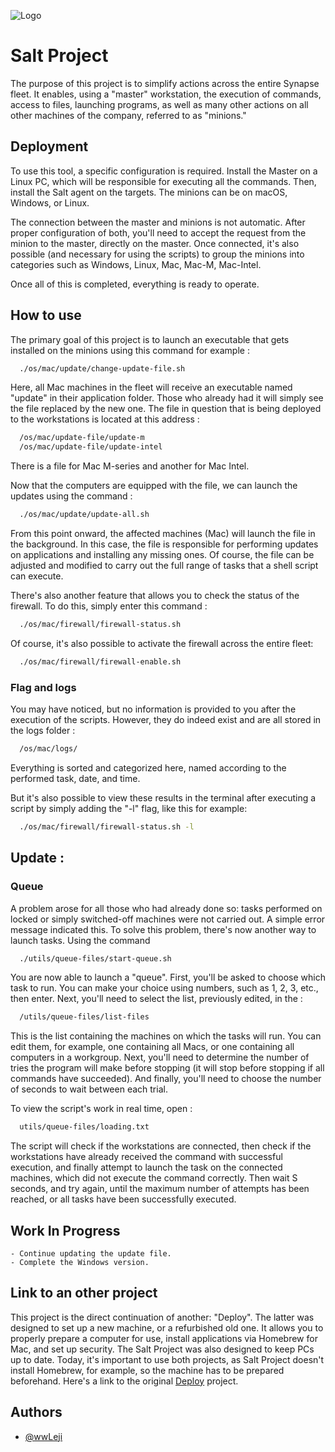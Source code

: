 ![Logo](https://imagizer.imageshack.com/img922/7023/lhgfe7.png)

# Salt Project

The purpose of this project is to simplify actions across the entire Synapse fleet. It enables, using a "master" workstation, the execution of commands, access to files, launching programs, as well as many other actions on all other machines of the company, referred to as "minions."


## Deployment

To use this tool, a specific configuration is required. Install the Master on a Linux PC, which will be responsible for executing all the commands. Then, install the Salt agent on the targets. The minions can be on macOS, Windows, or Linux.

The connection between the master and minions is not automatic. After proper configuration of both, you'll need to accept the request from the minion to the master, directly on the master. Once connected, it's also possible (and necessary for using the scripts) to group the minions into categories such as Windows, Linux, Mac, Mac-M, Mac-Intel.

Once all of this is completed, everything is ready to operate.
## How to use

The primary goal of this project is to launch an executable that gets installed on the minions using this command for example : 

```bash
  ./os/mac/update/change-update-file.sh
```

Here, all Mac machines in the fleet will receive an executable named "update" in their application folder. Those who already had it will simply see the file replaced by the new one. The file in question that is being deployed to the workstations is located at this address :

```bash
  /os/mac/update-file/update-m
  /os/mac/update-file/update-intel
```

There is a file for Mac M-series and another for Mac Intel.
 
Now that the computers are equipped with the file, we can launch the updates using the command :

```bash
  ./os/mac/update/update-all.sh
```

From this point onward, the affected machines (Mac) will launch the file in the background. In this case, the file is responsible for performing updates on applications and installing any missing ones. Of course, the file can be adjusted and modified to carry out the full range of tasks that a shell script can execute.
 
 
There's also another feature that allows you to check the status of the firewall. To do this, simply enter this command :

```bash
  ./os/mac/firewall/firewall-status.sh
```
Of course, it's also possible to activate the firewall across the entire fleet:

```bash
  ./os/mac/firewall/firewall-enable.sh
```
 
 
### Flag and logs

You may have noticed, but no information is provided to you after the execution of the scripts. However, they do indeed exist and are all stored in the logs folder :

```bash
  /os/mac/logs/
```

Everything is sorted and categorized here, named according to the performed task, date, and time.
 
But it's also possible to view these results in the terminal after executing a script by simply adding the "-l" flag, like this for example:

```bash
  ./os/mac/firewall/firewall-status.sh -l
```

## Update :

### Queue

A problem arose for all those who had already done so: tasks performed on locked or simply switched-off machines were not carried out. A simple error message indicated this. To solve this problem, there's now another way to launch tasks.
Using the command
```bash
  ./utils/queue-files/start-queue.sh
```
You are now able to launch a "queue".
First, you'll be asked to choose which task to run. You can make your choice using numbers, such as 1, 2, 3, etc., then enter.
Next, you'll need to select the list, previously edited, in the :
```bash
  /utils/queue-files/list-files
```
This is the list containing the machines on which the tasks will run. You can edit them, for example, one containing all Macs, or one containing all computers in a workgroup.
Next, you'll need to determine the number of tries the program will make before stopping (it will stop before stopping if all commands have succeeded).
And finally, you'll need to choose the number of seconds to wait between each trial.

To view the script's work in real time, open :
```bash
  utils/queue-files/loading.txt
```

The script will check if the workstations are connected, then check if the workstations have already received the command with successful execution, and finally attempt to launch the task on the connected machines, which did not execute the command correctly. Then wait S seconds, and try again, until the maximum number of attempts has been reached, or all tasks have been successfully executed.


## Work In Progress

    - Continue updating the update file.
    - Complete the Windows version.

## Link to an other project

This project is the direct continuation of another: "Deploy". The latter was designed to set up a new machine, or a refurbished old one. It allows you to properly prepare a computer for use, install applications via Homebrew for Mac, and set up security. The Salt Project was also designed to keep PCs up to date. Today, it's important to use both projects, as Salt Project doesn't install Homebrew, for example, so the machine has to be prepared beforehand. Here's a link to the original [Deploy](https://github.com/wwLeji/Deploy-Synapse) project.

## Authors

- [@wwLeji](https://github.com/wwLeji)